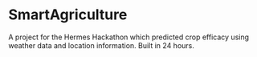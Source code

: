 # SmartAgriculture
A project for the Hermes Hackathon which predicted crop efficacy using weather data and location information. Built in 24 hours. 
